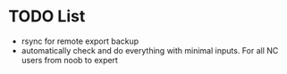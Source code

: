 # TODO List

- rsync for remote export backup
- automatically check and do everything with minimal inputs. For all NC users from noob to expert